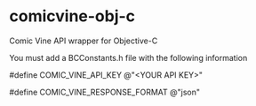 comicvine-obj-c
===============

Comic Vine API wrapper for Objective-C

You must add a BCConstants.h file with the following information

\#define COMIC_VINE_API_KEY @"\<YOUR API KEY\>"

\#define COMIC_VINE_RESPONSE_FORMAT @"json"
